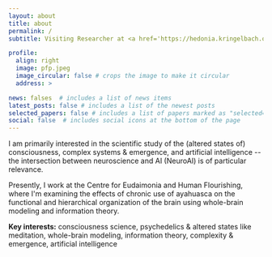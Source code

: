 ```yaml
---
layout: about
title: about
permalink: /
subtitle: Visiting Researcher at <a href='https://hedonia.kringelbach.org'>Centre for Eudaimonia & Human Flourishing</a>

profile:
  align: right
  image: pfp.jpeg
  image_circular: false # crops the image to make it circular
  address: >

news: falses  # includes a list of news items
latest_posts: false # includes a list of the newest posts
selected_papers: false # includes a list of papers marked as "selected={true}"
social: false  # includes social icons at the bottom of the page
---
```


I am primarily interested in the scientific study of the (altered states of) consciousness, complex systems & emergence, and artificial intelligence -- the intersection between neuroscience and AI (NeuroAI) is of particular relevance.

Presently, I work at the Centre for Eudaimonia and Human Flourishing, where I'm examining the effects of chronic use of ayahuasca on the functional and hierarchical organization of the brain using whole-brain modeling and information theory.

**Key interests:** consciousness science, psychedelics & altered states like meditation, whole-brain modeling, information theory, complexity & emergence, artificial intelligence